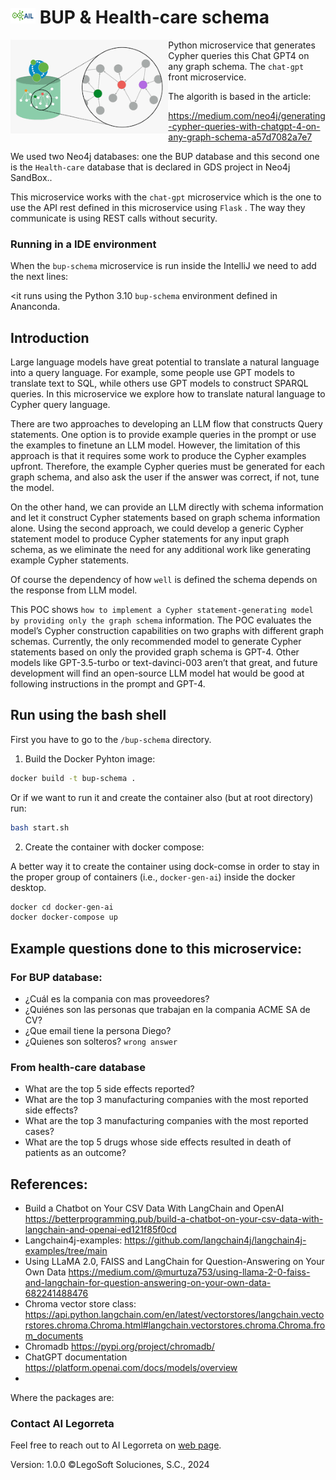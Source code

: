 # <img height="25" src="./images/AILLogoSmall.png" width="40"/> BUP & Health-care schema

<a href="https://www.legosoft.com.mx"><img height="150px" src="./images/Icon.png" alt="AI Legorreta" align="left"/></a>
Python microservice that generates Cypher queries this Chat GPT4 on any graph schema. The `chat-gpt`  front microservice.

The algorith is based in the article:

https://medium.com/neo4j/generating-cypher-queries-with-chatgpt-4-on-any-graph-schema-a57d7082a7e7

We used two Neo4j databases: one the BUP database and this second one is the `Health-care` database that is declared
in GDS project in Neo4j SandBox..

This microservice works with the `chat-gpt` microservice which is the one to use the API rest defined
in this microservice using `Flask` . The way they communicate is using REST calls without security.

### Running in a IDE environment

When the `bup-schema` microservice is run inside the IntelliJ we need to add the next lines:

<it runs using the Python 3.10 `bup-schema` environment defined in Ananconda.

## Introduction

Large language models have great potential to translate a natural language into a query language. For example, some 
people use GPT models to translate text to SQL, while others use GPT models to construct SPARQL queries. In this
microservice we explore how to translate natural language to Cypher query language.

There are two approaches to developing an LLM flow that constructs Query statements. One option is to provide example 
queries in the prompt or use the examples to finetune an LLM model. However, the limitation of this approach is that it
requires some work to produce the Cypher examples upfront. Therefore, the example Cypher queries must be generated for 
each graph schema, and also ask the user if the answer was correct, if not, tune the model.

On the other hand, we can provide an LLM directly with schema information and let it construct Cypher statements based 
on graph schema information alone. Using the second approach, we could develop a generic Cypher statement model to 
produce Cypher statements for any input graph schema, as we eliminate the need for any additional work like generating 
example Cypher statements.

Of course the dependency of how `well` is defined the schema depends on the response from LLM model.

This POC shows `how to implement a Cypher statement-generating model by providing only the graph schema` information. 
The POC evaluates the model’s Cypher construction capabilities on two graphs with different graph schemas. Currently, 
the only recommended model to generate Cypher statements based on only the provided graph schema is GPT-4. Other models
like GPT-3.5-turbo or text-davinci-003 aren’t that great, and future development will find an open-source LLM model 
hat would be good at following instructions in the prompt and GPT-4.


## Run using the bash shell

First you have to go to the `/bup-schema` directory.

1. Build the Docker Pyhton image:

```bash
docker build -t bup-schema .
```

Or if we want to run it and create the container also (but at root directory) run:

```bash
bash start.sh 
```

2. Create the container with docker compose:

A better way it to create the container using dock-comse in order to stay in the proper group of
containers (i.e., `docker-gen-ai`) inside the docker desktop.

```bash
docker cd docker-gen-ai
docker docker-compose up
```

## Example questions done to this microservice:

### For BUP database:

- ¿Cuál es la compania con mas proveedores?
- ¿Quiénes son las personas que trabajan en la compania ACME SA de CV?
- ¿Que email tiene la persona Diego?
- ¿Quienes son solteros?    `wrong answer`

### From health-care database

- What are the top 5 side effects reported?
- What are the top 3 manufacturing companies with the most reported side effects?
- What are the top 3 manufacturing companies with the most reported cases?
- What are the top 5 drugs whose side effects resulted in death of patients as an outcome?


## References:

- Build a Chatbot on Your CSV Data With LangChain and OpenAI
https://betterprogramming.pub/build-a-chatbot-on-your-csv-data-with-langchain-and-openai-ed121f85f0cd
- Langchain4j-examples:
https://github.com/langchain4j/langchain4j-examples/tree/main
- Using LLaMA 2.0, FAISS and LangChain for Question-Answering on Your Own Data
https://medium.com/@murtuza753/using-llama-2-0-faiss-and-langchain-for-question-answering-on-your-own-data-682241488476
- Chroma vector store class:
https://api.python.langchain.com/en/latest/vectorstores/langchain.vectorstores.chroma.Chroma.html#langchain.vectorstores.chroma.Chroma.from_documents
- Chromadb
https://pypi.org/project/chromadb/
- ChatGPT documentation
https://platform.openai.com/docs/models/overview
- 

Where the packages are: 



### Contact AI Legorreta

Feel free to reach out to AI Legorreta on [web page](https://legosoft.com.mx).


Version: 1.0.0
©LegoSoft Soluciones, S.C., 2024